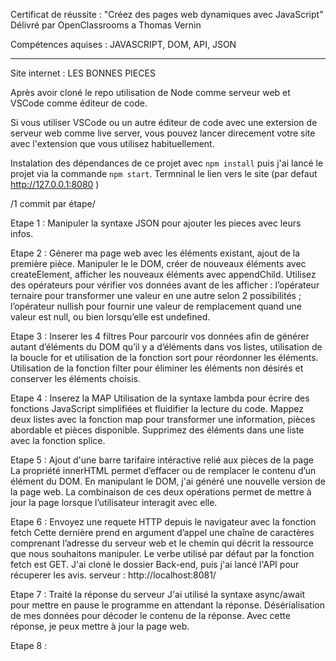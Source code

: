 Certificat de réussite : "Créez des pages web dynamiques avec JavaScript" 
Délivré par OpenClassrooms a Thomas Vernin

Compétences aquises : JAVASCRIPT, DOM, API, JSON

_______

Site internet : LES BONNES PIECES 

Après avoir cloné le repo utilisation de Node comme serveur web et VSCode comme éditeur de code.

Si vous utiliser VSCode ou un autre éditeur de code avec une extersion de serveur web comme live server, vous pouvez lancer direcement votre site avec l'extension que vous utilisez habituellement. 

Instalation des dépendances de ce projet avec `npm install` puis j'ai lancé le projet via la commande `npm start`. Termninal le lien vers le site (par defaut http://127.0.0.1:8080 )

/1 commit par étape/

Etape 1 : Manipuler la syntaxe JSON pour ajouter les pieces avec leurs infos.

Etape 2 : Génerer ma page web avec les éléments existant, ajout de la première pièce. Manipuler le le DOM, créer de nouveaux éléments avec createElement, afficher les nouveaux éléments avec appendChild. 
Utilisez des opérateurs pour vérifier vos données avant de les afficher : l’opérateur ternaire pour transformer une valeur en une autre selon 2 possibilités ; l’opérateur nullish pour fournir une valeur de remplacement quand une valeur est null, ou bien lorsqu’elle est undefined.

Etape 3 : Inserer les 4 filtres
Pour parcourir vos données afin de générer autant d’éléments du DOM qu’il y a d’éléments dans vos listes, utilisation de la boucle for et utilisation de la fonction sort pour réordonner les éléments. Utilisation de la fonction filter pour éliminer les éléments non désirés et conserver les éléments choisis.

Etape 4 : Inserez la MAP
Utilisation de la syntaxe lambda pour écrire des fonctions JavaScript simplifiées et fluidifier la lecture du code.
Mappez deux listes avec la fonction map pour transformer une information, pièces abordable et pièces disponible.
Supprimez des éléments dans une liste avec la fonction splice.

Etape 5 : Ajout d'une barre tarifaire intéractive relié aux pièces de la page
La propriété innerHTML permet d’effacer ou de remplacer le contenu d’un élément du DOM.
En manipulant le DOM, j'ai généré une nouvelle version de la page web.
La combinaison de ces deux opérations permet de mettre à jour la page lorsque l’utilisateur interagit avec elle.

Etape 6 : Envoyez une requete HTTP depuis le navigateur avec la fonction fetch 
Cette dernière prend en argument d’appel une chaîne de caractères comprenant l’adresse du serveur web et le chemin qui décrit la ressource que nous souhaitons manipuler. Le verbe utilisé par défaut par la fonction fetch est GET.
J'ai cloné le dossier Back-end, puis j'ai lancé l'API pour récuperer les avis.
serveur : http://localhost:8081/

Etape 7 : Traité la réponse du serveur 
J'ai utilisé la syntaxe async/await pour mettre en pause le programme en attendant la réponse.
Désérialisation de mes données pour décoder le contenu de la réponse.
Avec cette réponse, je peux mettre à jour la page web.

Etape 8 : 

